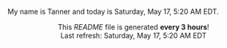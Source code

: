 My name is Tanner and today is Saturday, May 17, 5:20 AM EDT.

<p align="center">This <i>README</i> file is generated <b>every 3 hours</b>!</br>Last refresh: Saturday, May 17, 5:20 AM EDT<br /></p>
